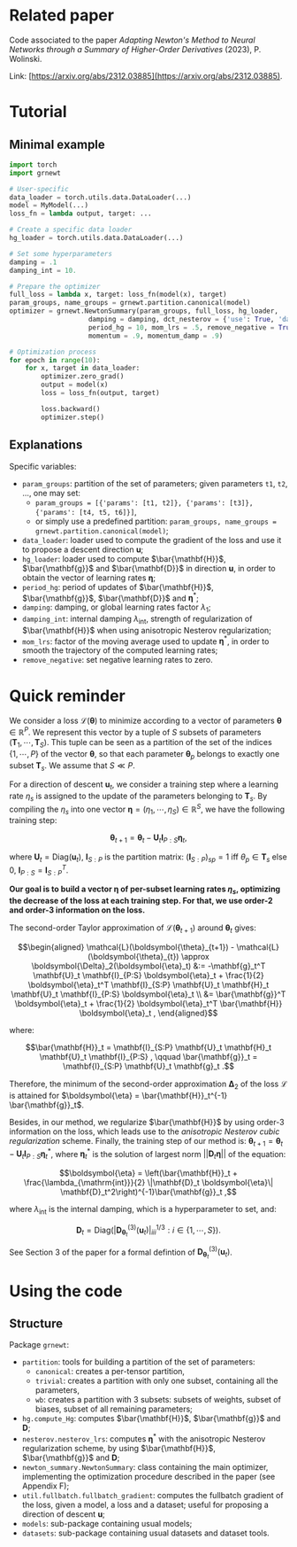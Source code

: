 # Related paper

Code associated to the paper *Adapting Newton's Method to Neural Networks through a Summary of Higher-Order Derivatives* (2023), P. Wolinski.

Link: [https://arxiv.org/abs/2312.03885](https://arxiv.org/abs/2312.03885).

# Tutorial

## Minimal example

```python
import torch
import grnewt

# User-specific
data_loader = torch.utils.data.DataLoader(...)
model = MyModel(...)
loss_fn = lambda output, target: ...

# Create a specific data loader
hg_loader = torch.utils.data.DataLoader(...)

# Set some hyperparameters
damping = .1
damping_int = 10.

# Prepare the optimizer
full_loss = lambda x, target: loss_fn(model(x), target)
param_groups, name_groups = grnewt.partition.canonical(model)
optimizer = grnewt.NewtonSummary(param_groups, full_loss, hg_loader, 
                    damping = damping, dct_nesterov = {'use': True, 'damping_int': damping_int}, 
                    period_hg = 10, mom_lrs = .5, remove_negative = True,
                    momentum = .9, momentum_damp = .9)

# Optimization process
for epoch in range(10):
    for x, target in data_loader:
        optimizer.zero_grad()
        output = model(x)
        loss = loss_fn(output, target)

        loss.backward()
        optimizer.step()
```

## Explanations

Specific variables:
 * `param_groups`: partition of the set of parameters; given parameters `t1`, `t2`, ..., one may set:
   * `param_groups = [{'params': [t1, t2]}, {'params': [t3]}, {'params': [t4, t5, t6]}]`,
   * or simply use a predefined partition: `param_groups, name_groups = grnewt.partition.canonical(model)`;
 * `data_loader`: loader used to compute the gradient of the loss and use it to propose a descent direction $\mathbf{u}$;
 * `hg_loader`: loader used to compute $\bar{\mathbf{H}}$, $\bar{\mathbf{g}}$ and $\bar{\mathbf{D}}$ in direction $\mathbf{u}$, in order to obtain the vector of learning rates $\boldsymbol{\eta}$;
 * `period_hg`: period of updates of $\bar{\mathbf{H}}$, $\bar{\mathbf{g}}$, $\bar{\mathbf{D}}$ and $\boldsymbol{\eta}^*$;
 * `damping`: damping, or global learning rates factor $\lambda_1$;
 * `damping_int`: internal damping $\lambda_{\mathrm{int}}$, strength of regularization of $\bar{\mathbf{H}}$ when using anisotropic Nesterov regularization;
 * `mom_lrs`: factor of the moving average used to update $\boldsymbol{\eta}^*$, in order to smooth the trajectory of the computed learning rates;
 * `remove_negative`: set negative learning rates to zero.

# Quick reminder

We consider a loss $\mathcal{L}(\boldsymbol{\theta})$ to minimize according to
a vector of parameters $\boldsymbol{\theta} \in \mathbb{R}^P$. We represent this vector by
a tuple of $S$ subsets of parameters $(\mathbf{T}_1, \cdots, \mathbf{T}_S)$. This tuple can be seen
as a partition of the set of the indices $\{1, \cdots, P\}$ of the vector $\boldsymbol{\theta}$,
so that each parameter $\boldsymbol{\theta}_p$ belongs to exactly one subset $\mathbf{T}_s$.
We assume that $S \ll P$. 

For a direction of descent $\mathbf{u}_t$, we consider a training step where a learning rate
$\eta_s$ is assigned to the update of the parameters belonging to $\mathbf{T}_s$.
By compiling the $\eta_s$ into one vector $\boldsymbol{\eta} = (\eta_1, \cdots, \eta_S) \in \mathbb{R}^S$, we have the following training step:
```math
\boldsymbol{\theta}_{t + 1} = \boldsymbol{\theta}_t - \mathbf{U}_t \mathbf{I}_{P:S} \boldsymbol{\eta}_t ,
```
where $`\mathbf{U}_t = \mathrm{Diag}(\mathbf{u}_t)`$, $`\mathbf{I}_{S:P}`$ is the partition matrix: $`(\mathbf{I}_{S:P})_{sp} = 1`$ iff $`\theta_p \in \mathbf{T}_s`$ else $0$, 
$`\mathbf{I}_{P:S} = \mathbf{I}_{S:P}^T`$.

**Our goal is to build a vector $\boldsymbol{\eta}$ of per-subset learning rates $\eta_s$,
optimizing the decrease of the loss at each training step. For that, 
we use order-2 and order-3 information on the loss.**

The second-order Taylor approximation of $\mathcal{L}(\boldsymbol{\theta}_{t+1})$ around $`\boldsymbol{\theta}_{t}`$ gives:
```math
\begin{aligned}
\mathcal{L}(\boldsymbol{\theta}_{t+1}) - \mathcal{L}(\boldsymbol{\theta}_{t}) \approx
\boldsymbol{\Delta}_2(\boldsymbol{\eta}_t) &:= 
-\mathbf{g}_t^T \mathbf{U}_t \mathbf{I}_{P:S} \boldsymbol{\eta}_t
	+ \frac{1}{2} \boldsymbol{\eta}_t^T \mathbf{I}_{S:P} \mathbf{U}_t \mathbf{H}_t \mathbf{U}_t \mathbf{I}_{P:S} \boldsymbol{\eta}_t \\
&= \bar{\mathbf{g}}^T \boldsymbol{\eta}_t + \frac{1}{2} \boldsymbol{\eta}_t^T \bar{\mathbf{H}} \boldsymbol{\eta}_t ,
\end{aligned}
```
where:
```math
\bar{\mathbf{H}}_t = \mathbf{I}_{S:P} \mathbf{U}_t \mathbf{H}_t \mathbf{U}_t \mathbf{I}_{P:S} , \qquad
\bar{\mathbf{g}}_t = \mathbf{I}_{S:P} \mathbf{U}_t \mathbf{g}_t .
```
Therefore, the minimum of the second-order approximation $\boldsymbol{\Delta}_2$ of the loss $\mathcal{L}$ is
attained for $\boldsymbol{\eta} = \bar{\mathbf{H}}_t^{-1} \bar{\mathbf{g}}_t$.

Besides, in our method, we regularize $\bar{\mathbf{H}}$ by using order-3 information on the loss, 
which leads use to the *anisotropic Nesterov cubic regularization* scheme. Finally, 
the training step of our method is: $`\boldsymbol{\theta}_{t + 1} = \boldsymbol{\theta}_t - \mathbf{U}_t \mathbf{I}_{P:S} \boldsymbol{\eta}_t^*`$, where
$`\boldsymbol{\eta}_t^*`$ is the solution of largest norm $||\mathbf{D}_t \boldsymbol{\eta}||$ of the equation:
```math
\boldsymbol{\eta} = \left(\bar{\mathbf{H}}_t + \frac{\lambda_{\mathrm{int}}}{2} \|\mathbf{D}_t \boldsymbol{\eta}\| \mathbf{D}_t^2\right)^{-1}\bar{\mathbf{g}}_t ,
```
where $\lambda_{\mathrm{int}}$ is the internal damping, which is a hyperparameter to set, and:
```math
\mathbf{D}_t = \mathrm{Diag}\left(|\mathbf{D}^{(3)}_{\boldsymbol{\theta}_t}(\mathbf{u}_t)|^{1/3}_{iii} : i \in \{1, \cdots, S\}\right).
```
See Section 3 of the paper for a formal defintion of $\mathbf{D}^{(3)}_{\boldsymbol{\theta}_t}(\mathbf{u}_t)$.

# Using the code

## Structure

Package `grnewt`:
 * `partition`: tools for building a partition of the set of parameters:
   * `canonical`: creates a per-tensor partition,
   * `trivial`: creates a partition with only one subset, containing all the parameters,
   * `wb`: creates a partition with 3 subsets: subsets of weights, subset of biases, subset of all remaining parameters;
 * `hg.compute_Hg`: computes $\bar{\mathbf{H}}$, $\bar{\mathbf{g}}$ and $\mathbf{D}$;
 * `nesterov.nesterov_lrs`: computes $\boldsymbol{\eta}^*$ with the anisotropic Nesterov regularization scheme, by using $\bar{\mathbf{H}}$, $\bar{\mathbf{g}}$ and $\mathbf{D}$;
 * `newton_summary.NewtonSummary`: class containing the main optimizer, implementing the optimization procedure described in the paper (see Appendix F);
 * `util.fullbatch.fullbatch_gradient`: computes the fullbatch gradient of the loss, given a model, a loss and a dataset; useful for proposing a direction of descent $\mathbf{u}$;
 * `models`: sub-package containing usual models;
 * `datasets`: sub-package containing usual datasets and dataset tools.
